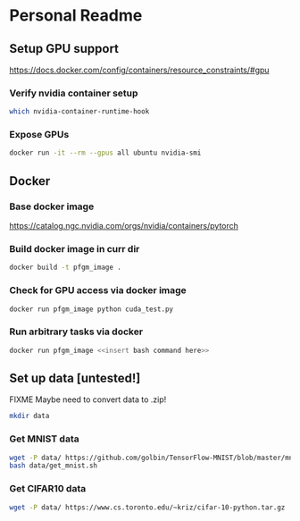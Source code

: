 # Personal Readme

## Setup GPU support
https://docs.docker.com/config/containers/resource_constraints/#gpu

### Verify nvidia container setup
```bash
which nvidia-container-runtime-hook
```


### Expose GPUs
```bash
docker run -it --rm --gpus all ubuntu nvidia-smi
```


## Docker
### Base docker image
https://catalog.ngc.nvidia.com/orgs/nvidia/containers/pytorch

### Build docker image in curr dir
```bash
docker build -t pfgm_image .
```

### Check for GPU access via docker image
```bash
docker run pfgm_image python cuda_test.py
```


### Run arbitrary tasks via docker
```bash
docker run pfgm_image <<insert bash command here>>
```


## Set up data [untested!]
FIXME Maybe need to convert data to .zip!

```bash
mkdir data
```

### Get MNIST data
```bash
wget -P data/ https://github.com/golbin/TensorFlow-MNIST/blob/master/mnist/data/train-images-idx3-ubyte.gz
bash data/get_mnist.sh
```

### Get CIFAR10 data
```bash
wget -P data/ https://www.cs.toronto.edu/~kriz/cifar-10-python.tar.gz
```
